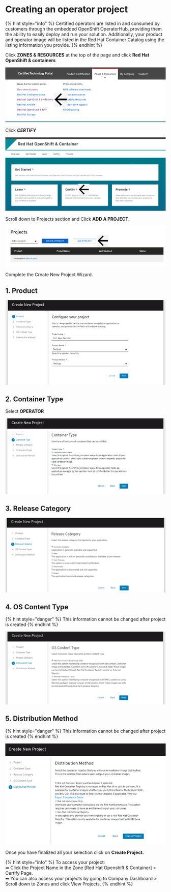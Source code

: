 # Creating an operator project

{% hint style="info" %}
Certified operators are listed in and consumed by customers through the embedded OpenShift OperatorHub, providing them the ability to easily deploy and run your solution. Additionally, your product and operator image will be listed in the Red Hat Container Catalog using the listing information you provide.‌
{% endhint %}



Click **ZONES & RESOURCES** at the top of the page and click **Red Hat OpenShift & containers**

![](../.gitbook/assets/image%20%282%29.png)

Click _**CERTIFY**_ 

![](../.gitbook/assets/certify.png)

Scroll down to Projects section and Click **ADD A PROJECT**.‌

![](../.gitbook/assets/projects.png)

Complete the Create New Project Wizard.

## 1. Product

![](../.gitbook/assets/operator.png)

## 2. Container Type

Select **OPERATOR**

![](../.gitbook/assets/op1%20%281%29.png)

## 3. Release Category

![](../.gitbook/assets/project3.png)

## 4. OS Content Type

{% hint style="danger" %}
This information cannot be changed after project is created
{% endhint %}

![](../.gitbook/assets/project4.png)

## 5. Distribution Method

{% hint style="danger" %}
This information cannot be changed after project is created
{% endhint %}

![](../.gitbook/assets/op1.png)

Once you have finalized all your selection click on **Create Project.**

{% hint style="info" %}
To access your project:   
➡ Click the Project Name in the Zone \[Red Hat Openshift & Container\] &gt; Certify Page.   
➡ You can also access your projects by going to Company Dashboard &gt; Scroll down to Zones and click View Projects. 
{% endhint %}

